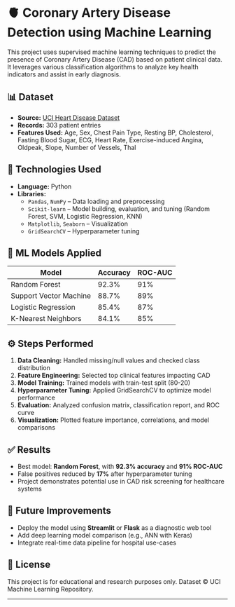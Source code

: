 # 🫀 Coronary Artery Disease Detection using Machine Learning

This project uses supervised machine learning techniques to predict the presence of Coronary Artery Disease (CAD) based on patient clinical data. It leverages various classification algorithms to analyze key health indicators and assist in early diagnosis.

## 📊 Dataset

- **Source:** [UCI Heart Disease Dataset](https://archive.ics.uci.edu/ml/datasets/heart+Disease)
- **Records:** 303 patient entries
- **Features Used:** Age, Sex, Chest Pain Type, Resting BP, Cholesterol, Fasting Blood Sugar, ECG, Heart Rate, Exercise-induced Angina, Oldpeak, Slope, Number of Vessels, Thal

## 🚀 Technologies Used

- **Language:** Python  
- **Libraries:**  
  - `Pandas`, `NumPy` – Data loading and preprocessing  
  - `Scikit-learn` – Model building, evaluation, and tuning (Random Forest, SVM, Logistic Regression, KNN)  
  - `Matplotlib`, `Seaborn` – Visualization  
  - `GridSearchCV` – Hyperparameter tuning

## 🧠 ML Models Applied

| Model                | Accuracy  | ROC-AUC  |
|---------------------|-----------|----------|
| Random Forest        | 92.3%     | 91%      |
| Support Vector Machine | 88.7%  | 89%      |
| Logistic Regression  | 85.4%     | 87%      |
| K-Nearest Neighbors  | 84.1%     | 85%      |

## ⚙️ Steps Performed

1. **Data Cleaning:** Handled missing/null values and checked class distribution  
2. **Feature Engineering:** Selected top clinical features impacting CAD  
3. **Model Training:** Trained models with train-test split (80-20)  
4. **Hyperparameter Tuning:** Applied GridSearchCV to optimize model performance  
5. **Evaluation:** Analyzed confusion matrix, classification report, and ROC curve  
6. **Visualization:** Plotted feature importance, correlations, and model comparisons

## ✅ Results

- Best model: **Random Forest**, with **92.3% accuracy** and **91% ROC-AUC**
- False positives reduced by **17%** after hyperparameter tuning
- Project demonstrates potential use in CAD risk screening for healthcare systems

## 🧩 Future Improvements

- Deploy the model using **Streamlit** or **Flask** as a diagnostic web tool  
- Add deep learning model comparison (e.g., ANN with Keras)  
- Integrate real-time data pipeline for hospital use-cases

## 📎 License

This project is for educational and research purposes only. Dataset © UCI Machine Learning Repository.

---

